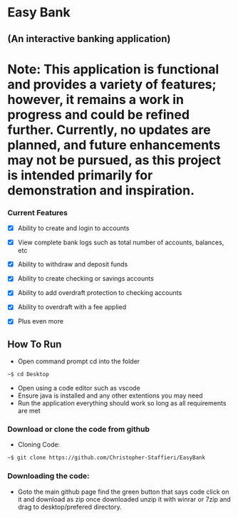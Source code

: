 # Easy Bank
## (An interactive banking application)

# Note: This application is functional and provides a variety of features; however, it remains a work in progress and could be refined further. Currently, no updates are planned, and future enhancements may not be pursued, as this project is intended primarily for demonstration and inspiration.

### Current Features
- [x] Ability to create and login to accounts
- [x] View complete bank logs such as total number of accounts, balances, etc
- [x] Ability to withdraw and deposit funds
- [x] Ability to create checking or savings accounts
- [x] Ability to add overdraft protection to checking accounts
- [x] Ability to overdraft with a fee applied
- [x] Plus even more


## How To Run
- Open command prompt cd into the folder
```bash
~$ cd Desktop
```
- Open using a code editor such as vscode
- Ensure java is installed and any other extentions you may need
- Run the application everything should work so long as all requirements are met

### Download or clone the code from github
- Cloning Code:
```bash
~$ git clone https://github.com/Christopher-Staffieri/EasyBank
```
### Downloading the code:
- Goto the main github page find the green button that says code click on it and download as zip once downloaded unzip it with winrar or 7zip and drag to desktop/prefered directory.
